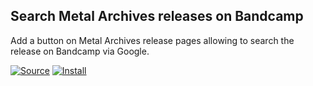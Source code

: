 ## <a name="metalarchives_bcsearch"></a> Search Metal Archives releases on Bandcamp

Add a button on Metal Archives release pages allowing to search the release on Bandcamp via Google.

[![Source](https://github.com/jerone/UserScripts/blob/master/_resources/Source-button.png)](https://github.com/sonofevil/music-search-userscripts/blob/master/metalarchives_bcsearch.user.js)
[![Install](https://raw.github.com/jerone/UserScripts/master/_resources/Install-button.png)](https://raw.github.com/sonofevil/music-search-userscripts/master/metalarchives_bcsearch.user.js)
